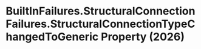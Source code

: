 # BuiltInFailures.StructuralConnectionFailures.StructuralConnectionTypeChangedToGeneric Property (2026)

﻿